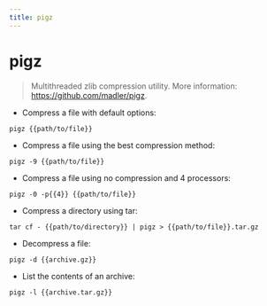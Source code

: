 ```yaml
---
title: pigz
---
```

# pigz

> Multithreaded zlib compression utility.
> More information: <https://github.com/madler/pigz>.

- Compress a file with default options:

`pigz {{path/to/file}}`

- Compress a file using the best compression method:

`pigz -9 {{path/to/file}}`

- Compress a file using no compression and 4 processors:

`pigz -0 -p{{4}} {{path/to/file}}`

- Compress a directory using tar:

`tar cf - {{path/to/directory}} | pigz > {{path/to/file}}.tar.gz`

- Decompress a file:

`pigz -d {{archive.gz}}`

- List the contents of an archive:

`pigz -l {{archive.tar.gz}}`
